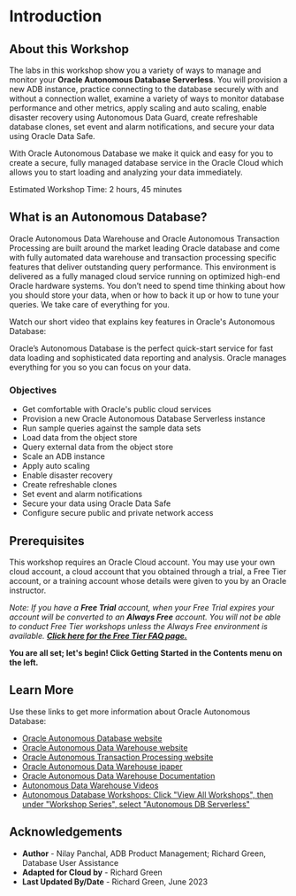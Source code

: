 # Introduction

## About this Workshop

The labs in this workshop show you a variety of ways to manage and monitor your **Oracle Autonomous Database Serverless**. You will provision a new ADB instance, practice connecting to the database securely with and without a connection wallet, examine a variety of ways to monitor database performance and other metrics, apply scaling and auto scaling, enable disaster recovery using Autonomous Data Guard, create refreshable database clones, set event and alarm notifications, and secure your data using Oracle Data Safe.

With Oracle Autonomous Database we make it quick and easy for you to create a secure, fully managed database service in the Oracle Cloud which allows you to start loading and analyzing your data immediately.

Estimated Workshop Time: 2 hours, 45 minutes

## What is an Autonomous Database?
Oracle Autonomous Data Warehouse and Oracle Autonomous Transaction Processing are built around the market leading Oracle database and come with fully automated data warehouse and transaction processing specific features that deliver outstanding query performance. This environment is delivered as a fully managed cloud service running on optimized high-end Oracle hardware systems.  You don’t need to spend time thinking about how you should store your data, when or how to back it up or how to tune your queries. We take care of everything for you.

Watch our short video that explains key features in Oracle's Autonomous Database:

[](youtube:c-DUIePFKco)

Oracle’s Autonomous Database is the perfect quick-start service for fast data loading and sophisticated data reporting and analysis. Oracle manages everything for you so you can focus on your data.

### Objectives
- Get comfortable with Oracle's public cloud services
- Provision a new Oracle Autonomous Database Serverless instance
- Run sample queries against the sample data sets
- Load data from the object store
- Query external data from the object store
- Scale an ADB instance
- Apply auto scaling
- Enable disaster recovery
- Create refreshable clones
- Set event and alarm notifications
- Secure your data using Oracle Data Safe
- Configure secure public and private network access

## Prerequisites
This workshop requires an Oracle Cloud account. You may use your own cloud account, a cloud account that you obtained through a trial, a Free Tier account, or a training account whose details were given to you by an Oracle instructor.

*Note: If you have a **Free Trial** account, when your Free Trial expires your account will be converted to an **Always Free** account. You will not be able to conduct Free Tier workshops unless the Always Free environment is available. **[Click here for the Free Tier FAQ page.](https://www.oracle.com/cloud/free/faq.html)***

**You are all set; let's begin! Click Getting Started in the Contents menu on the left.**

## Learn More

Use these links to get more information about Oracle Autonomous Database:

- [Oracle Autonomous Database website](https://www.oracle.com/autonomous-database/)
- [Oracle Autonomous Data Warehouse website](https://www.oracle.com/autonomous-database/autonomous-data-warehouse/)
- [Oracle Autonomous Transaction Processing website](https://www.oracle.com/autonomous-database/autonomous-transaction-processing/)
- [Oracle Autonomous Data Warehouse ipaper](https://www.oracle.com/us/products/database/autonomous-dw-cloud-ipaper-3938921.pdf)
- [Oracle Autonomous Data Warehouse Documentation](https://docs.oracle.com/en/cloud/paas/autonomous-data-warehouse-cloud/index.html)
- [Autonomous Data Warehouse Videos](https://docs.oracle.com/en/cloud/paas/autonomous-database/shared/videos.html)
- [Autonomous Database Workshops: Click "View All Workshops", then under "Workshop Series", select "Autonomous DB Serverless"](https://livelabs.oracle.com/)

## Acknowledgements

- **Author** - Nilay Panchal, ADB Product Management; Richard Green, Database User Assistance
- **Adapted for Cloud by** - Richard Green
- **Last Updated By/Date** - Richard Green, June 2023
